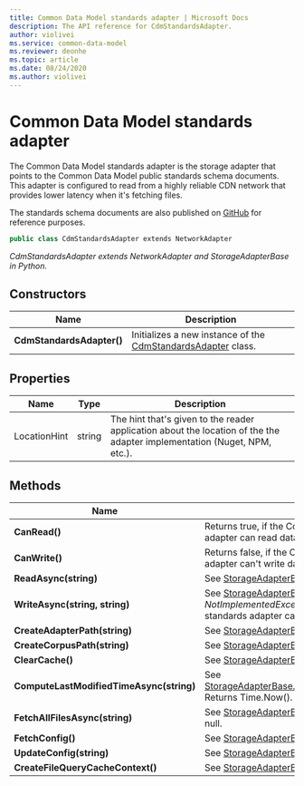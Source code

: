 ```yaml
---
title: Common Data Model standards adapter | Microsoft Docs
description: The API reference for CdmStandardsAdapter.
author: violivei
ms.service: common-data-model
ms.reviewer: deonhe 
ms.topic: article
ms.date: 08/24/2020
ms.author: violivei
---
```


# Common Data Model standards adapter

The Common Data Model standards adapter is the storage adapter that points to the Common Data Model public standards schema documents. 
This adapter is configured to read from a highly reliable CDN network that provides lower latency when it's fetching files.

The standards schema documents are also published on [GitHub](https://github.com/microsoft/CDM/tree/master/schemaDocuments) for reference purposes.


```csharp
public class CdmStandardsAdapter extends NetworkAdapter
```
*CdmStandardsAdapter extends NetworkAdapter and  StorageAdapterBase in Python.*

## Constructors
|Name|Description|
|---|---|
|**CdmStandardsAdapter()**|Initializes a new instance of the [CdmStandardsAdapter](cdmstandardsadapter.md) class.|

## Properties
|Name|Type|Description|
|---|---|---|
|LocationHint|string|The hint that's given to the reader application about the location of the the adapter implementation (Nuget, NPM, etc.).|

## Methods
|Name|Description|Return Type|
|---|---|---|
|**CanRead()**|Returns true, if the Common Data Model standards adapter can read data.|bool|
|**CanWrite()**|Returns false, if the Common Data Model standards adapter can't write data to its source.|bool|
|**ReadAsync(string)**|See [StorageAdapterBase.ReadAsync(...)](storageadapterbase.md#methods).|Task\<string>|
|**WriteAsync(string, string)**|See [StorageAdapterBase.WriteAsync(...)](storageadapterbase.md#methods). Throws a *NotImplementedException* if the Common Data Model standards adapter can't write to its source.|Task|
|**CreateAdapterPath(string)**|See [StorageAdapterBase.CreateAdapterPath(...)](storageadapterbase.md#methods).|string|
|**CreateCorpusPath(string)**|See [StorageAdapterBase.CreateCorpusPath(...)](storageadapterbase.md#methods).|string|
|**ClearCache()**|See [StorageAdapterBase.ClearCache()](storageadapterbase.md#methods).|void|
|**ComputeLastModifiedTimeAsync(string)**|See [StorageAdapterBase.ComputeLastModifiedTimeAsync(...)](storageadapterbase.md#methods). Returns Time.Now().|Task\<DateTimeOffset?>|
|**FetchAllFilesAsync(string)**|See [StorageAdapterBase.FetchAllFilesAsync(...)](storageadapterbase.md#methods). Returns null.|Task\<List\<string>>|
|**FetchConfig()**|See [StorageAdapterBase.FetchConfig()](storageadapterbase.md#methods).|string|
|**UpdateConfig(string)**|See [StorageAdapterBase.UpdateConfig(...)](storageadapterbase.md#methods).|void|
|**CreateFileQueryCacheContext()**|See [StorageAdapterBase.CreateFileQueryCacheContext()](storageadapterbase.md#methods).|IDisposable|

